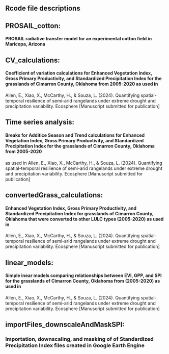 ## Rcode file descriptions

## PROSAIL_cotton:
#### PROSAIL radiative transfer model for an experimental cotton field in Maricopa, Arizona

## CV_calculations:
#### Coefficient of variation calculations for Enhanced Vegetation Index, Gross Primary Productivity, and Standardized Precipitation Index for the grasslands of Cimarron County, Oklahoma from 2005-2020 as used in
Allen, E., Xiao, X., McCarthy, H., & Souza, L. (2024). Quantifying spatial-temporal resilience of semi-arid rangelands under extreme drought and precipitation variability. Ecosphere [Manuscript submitted for publication]

## Time series analysis:
#### Breaks for Additice Season and Trend calculations for Enhanced Vegetation Index, Gross Primary Productivity, and Standardized Precipitation Index for the grasslands of Cimarron County, Oklahoma from 2005-2020
as used in Allen, E., Xiao, X., McCarthy, H., & Souza, L. (2024). Quantifying spatial-temporal resilience of semi-arid rangelands
under extreme drought and precipitation variability. Ecosphere [Manuscript submitted for publication]

## convertedGrass_calculations:
#### Enhanced Vegetation Index, Gross Primary Productivity, and Standardized Precipitation Index for grasslands of Cimarron County, Oklahoma that were converted to other LULC types (2005-2020) as used in
Allen, E., Xiao, X., McCarthy, H., & Souza, L. (2024). Quantifying spatial-temporal resilience of semi-arid rangelands under extreme drought and precipitation variability. Ecosphere [Manuscript submitted for publication]

## linear_models:
#### Simple inear models comparing relationships between EVI, GPP, and SPI for the grasslands of Cimarron County, Oklahoma from (2005-2020) as used in
Allen, E., Xiao, X., McCarthy, H., & Souza, L. (2024). Quantifying spatial-temporal resilience of semi-arid rangelands under extreme drought and precipitation variability. Ecosphere [Manuscript submitted for publication]

## importFiles_downscaleAndMaskSPI:
### Importation, downscaling, and masking of of Standardized Precipitation Index files created in Google Earth Engine
